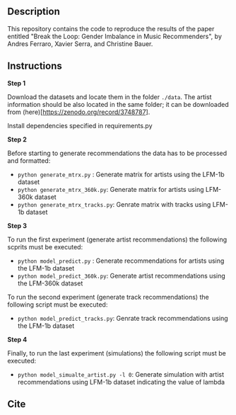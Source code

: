 ## Description


This repository contains the code to reproduce the results of the paper entitled "Break the Loop: Gender Imbalance in Music Recommenders", by Andres Ferraro, Xavier Serra, and Christine Bauer.

## Instructions

**Step 1**

Download the datasets and locate them in the folder `./data`. The artist information should be also located in the same folder; it can be downloaded from (here)[https://zenodo.org/record/3748787].

Install dependencies specified in requirements.py

**Step 2**

Before starting to generate recommendations the data has to be processed and formatted: 

 - `python generate_mtrx.py` : Generate matrix for artists using the LFM-1b dataset
 - `python generate_mtrx_360k.py`: Generate matrix for artists using LFM-360k dataset
 - `python generate_mtrx_tracks.py`: Genrate matrix with tracks using LFM-1b dataset

**Step 3**

To run the first experiment (generate artist recommendations) the following scprits must be executed:

 - `python model_predict.py` : Generate recommendations for artists using the LFM-1b dataset
 - `python model_predict_360k.py`: Generate artist recommendations using the LFM-360k dataset

To run the second experiment (generate track recommendations) the following script must be executed:

 - `python model_predict_tracks.py`: Genrate track recommendations using the LFM-1b dataset

**Step 4**

Finally, to run the last experiment (simulations) the following script must be executed:

 - `python model_simualte_artist.py -l 0`: Generate simulation with artist recommendations using LFM-1b dataset indicating the value of lambda

## Cite


